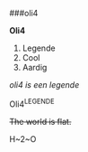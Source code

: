 ###oli4

**Oli4**

1. Legende
2. Cool
3. Aardig

*oli4 is een legende*



Oli4</sup><sup>LEGENDE</sup>


~~The world is flat.~~


H~2~O


